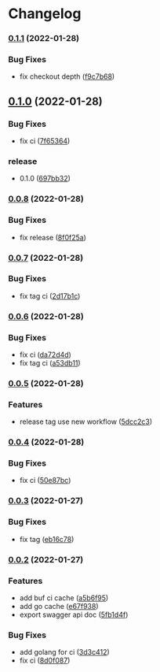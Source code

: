 # Changelog

### [0.1.1](https://github.com/go-sdk/proto/compare/v0.1.0...v0.1.1) (2022-01-28)


### Bug Fixes

* fix checkout depth ([f9c7b68](https://github.com/go-sdk/proto/commit/f9c7b68e2886a50efc1005adff68bad1e0996896))

## [0.1.0](https://github.com/go-sdk/proto/compare/v0.0.8...v0.1.0) (2022-01-28)


### Bug Fixes

* fix ci ([7f65364](https://github.com/go-sdk/proto/commit/7f6536461c279be0d37fd5f831c2a7bf40bfc11b))


### release

* 0.1.0 ([697bb32](https://github.com/go-sdk/proto/commit/697bb32d0584c04d8a95d646c8c3356ca2942c1d))

### [0.0.8](https://github.com/go-sdk/proto/compare/v0.0.7...v0.0.8) (2022-01-28)


### Bug Fixes

* fix release ([8f0f25a](https://github.com/go-sdk/proto/commit/8f0f25a53de893ac59770e1be536f02688852ba8))

### [0.0.7](https://github.com/go-sdk/proto/compare/v0.0.6...v0.0.7) (2022-01-28)


### Bug Fixes

* fix tag ci ([2d17b1c](https://github.com/go-sdk/proto/commit/2d17b1c89f01d0e354b88ab3f686ff9a527cf3ec))

### [0.0.6](https://github.com/go-sdk/proto/compare/v0.0.5...v0.0.6) (2022-01-28)


### Bug Fixes

* fix ci ([da72d4d](https://github.com/go-sdk/proto/commit/da72d4dc4029a47659883e4c9c58ad5b6a0c67c4))
* fix tag ci ([a53db11](https://github.com/go-sdk/proto/commit/a53db11ba47b4ae88a7b20f4f0a5996a880d848f))

### [0.0.5](https://github.com/go-sdk/proto/compare/v0.0.4...v0.0.5) (2022-01-28)


### Features

* release tag use new workflow ([5dcc2c3](https://github.com/go-sdk/proto/commit/5dcc2c3d90557ba5a6761236300eaaa95b5b5929))

### [0.0.4](https://github.com/go-sdk/proto/compare/v0.0.3...v0.0.4) (2022-01-28)


### Bug Fixes

* fix ci ([50e87bc](https://github.com/go-sdk/proto/commit/50e87bce9ec405615d12a42976b3fa8ddaac4055))

### [0.0.3](https://github.com/go-sdk/proto/compare/v0.0.2...v0.0.3) (2022-01-27)


### Bug Fixes

* fix tag ([eb16c78](https://github.com/go-sdk/proto/commit/eb16c786f8046362f0ab0d281b478cc1520c301c))

### [0.0.2](https://github.com/go-sdk/proto/compare/v0.0.1...v0.0.2) (2022-01-27)


### Features

* add buf ci cache ([a5b6f95](https://github.com/go-sdk/proto/commit/a5b6f95c34b83006462d34b4f54b88aa56b1743b))
* add go cache ([e67f938](https://github.com/go-sdk/proto/commit/e67f938dc4f0dc1d8f42aaf510fd6f833f0f942f))
* export swagger api doc ([5fb1d4f](https://github.com/go-sdk/proto/commit/5fb1d4f197d0eb04b0024a5bfbaef15f31572483))


### Bug Fixes

* add golang for ci ([3d3c412](https://github.com/go-sdk/proto/commit/3d3c4124178b1758a42f051ee25f0ffe024b44e0))
* fix ci ([8d0f087](https://github.com/go-sdk/proto/commit/8d0f087d862760e2aadf88bb23e4475ee7825afc))
